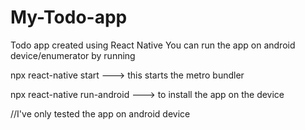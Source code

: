 # My-Todo-app
Todo app created using React Native 
You can run the app on android device/enumerator by running 




npx react-native start  ---> this starts the metro bundler



npx react-native run-android  ---> to install the app on the device



//I've only tested the app on android device
